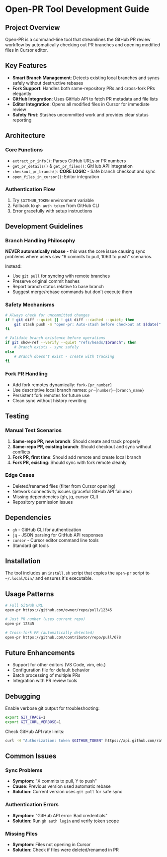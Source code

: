 # Open-PR Tool Development Guide

## Project Overview

Open-PR is a command-line tool that streamlines the GitHub PR review workflow by automatically checking out PR branches and opening modified files in Cursor editor.

## Key Features

- **Smart Branch Management**: Detects existing local branches and syncs safely without destructive rebases
- **Fork Support**: Handles both same-repository PRs and cross-fork PRs elegantly
- **GitHub Integration**: Uses GitHub API to fetch PR metadata and file lists
- **Editor Integration**: Opens all modified files in Cursor for immediate review
- **Safety First**: Stashes uncommitted work and provides clear status reporting

## Architecture

### Core Functions

- `extract_pr_info()`: Parses GitHub URLs or PR numbers
- `get_pr_details()` & `get_pr_files()`: GitHub API integration
- `checkout_pr_branch()`: **CORE LOGIC** - Safe branch checkout and sync
- `open_files_in_cursor()`: Editor integration

### Authentication Flow

1. Try `$GITHUB_TOKEN` environment variable
2. Fallback to `gh auth token` from GitHub CLI
3. Error gracefully with setup instructions

## Development Guidelines

### Branch Handling Philosophy

**NEVER automatically rebase** - this was the core issue causing sync problems where users saw "9 commits to pull, 1063 to push" scenarios.

Instead:
- Use `git pull` for syncing with remote branches
- Preserve original commit hashes
- Report branch status relative to base branch
- Suggest merge/rebase commands but don't execute them

### Safety Mechanisms

```bash
# Always check for uncommitted changes
if ! git diff --quiet || ! git diff --cached --quiet; then
    git stash push -m "open-pr: Auto-stash before checkout at $(date)"
fi

# Validate branch existence before operations
if git show-ref --verify --quiet "refs/heads/$branch"; then
    # Branch exists - sync safely
else
    # Branch doesn't exist - create with tracking
fi
```

### Fork PR Handling

- Add fork remotes dynamically: `fork-{pr_number}`
- Use descriptive local branch names: `pr-{number}-{branch_name}`
- Persistent fork remotes for future use
- Clean sync without history rewriting

## Testing

### Manual Test Scenarios

1. **Same-repo PR, new branch**: Should create and track properly
2. **Same-repo PR, existing branch**: Should checkout and sync without conflicts
3. **Fork PR, first time**: Should add remote and create local branch
4. **Fork PR, existing**: Should sync with fork remote cleanly

### Edge Cases

- Deleted/renamed files (filter from Cursor opening)
- Network connectivity issues (graceful GitHub API failures)
- Missing dependencies (gh, jq, cursor CLI)
- Repository permission issues

## Dependencies

- `gh` - GitHub CLI for authentication
- `jq` - JSON parsing for GitHub API responses
- `cursor` - Cursor editor command line tools
- Standard git tools

## Installation

The tool includes an `install.sh` script that copies the `open-pr` script to `~/.local/bin/` and ensures it's executable.

## Usage Patterns

```bash
# Full GitHub URL
open-pr https://github.com/owner/repo/pull/12345

# Just PR number (uses current repo)
open-pr 12345

# Cross-fork PR (automatically detected)
open-pr https://github.com/contributor/repo/pull/678
```

## Future Enhancements

- Support for other editors (VS Code, vim, etc.)
- Configuration file for default behavior
- Batch processing of multiple PRs
- Integration with PR review tools

## Debugging

Enable verbose git output for troubleshooting:
```bash
export GIT_TRACE=1
export GIT_CURL_VERBOSE=1
```

Check GitHub API rate limits:
```bash
curl -H "Authorization: token $GITHUB_TOKEN" https://api.github.com/rate_limit
```

## Common Issues

### Sync Problems
- **Symptom**: "X commits to pull, Y to push"
- **Cause**: Previous version used automatic rebase
- **Solution**: Current version uses `git pull` for safe sync

### Authentication Errors
- **Symptom**: "GitHub API error: Bad credentials"
- **Solution**: Run `gh auth login` and verify token scope

### Missing Files
- **Symptom**: Files not opening in Cursor
- **Solution**: Check if files were deleted/renamed in PR